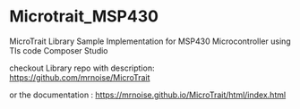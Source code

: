# Microtrait_MSP430
MicroTrait Library Sample Implementation for MSP430 Microcontroller using TIs code Composer Studio

checkout Library repo with description: https://github.com/mrnoise/MicroTrait

or the documentation : https://mrnoise.github.io/MicroTrait/html/index.html
